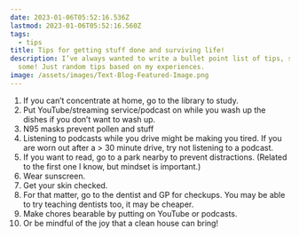 ```yaml
---
date: 2023-01-06T05:52:16.536Z
lastmod: 2023-01-06T05:52:16.560Z
tags:
  - tips
title: Tips for getting stuff done and surviving life!
description: I’ve always wanted to write a bullet point list of tips, so here’s
  some! Just random tips based on my experiences.
image: /assets/images/Text-Blog-Featured-Image.png
---
```

1. If you can’t concentrate at home, go to the library to study.
2. Put YouTube/streaming service/podcast on while you wash up the dishes if you don’t want to wash up. 
3. N95 masks prevent pollen and stuff
4. Listening to podcasts while you drive might be making you tired. If you are worn out after a > 30 minute drive, try not listening to a podcast.
5. If you want to read, go to a park nearby to prevent distractions. (Related to the first one I know, but mindset is important.)
6. Wear sunscreen.
7. Get your skin checked.
8. For that matter, go to the dentist and GP for checkups. You may be able to try teaching dentists too, it may be cheaper.
9. Make chores bearable by putting on YouTube or podcasts. 
10. Or be mindful of the joy that a clean house can bring!